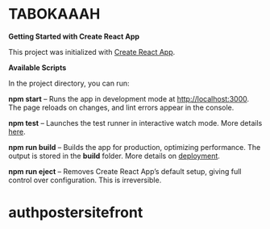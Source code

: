 # TABOKAAAH


**Getting Started with Create React App**

This project was initialized with [Create React App](https://github.com/facebook/create-react-app).

**Available Scripts**

In the project directory, you can run:

**npm start** – Runs the app in development mode at [http://localhost:3000](http://localhost:3000). The page reloads on changes, and lint errors appear in the console.

**npm test** – Launches the test runner in interactive watch mode. More details [here](https://facebook.github.io/create-react-app/docs/running-tests).

**npm run build** – Builds the app for production, optimizing performance. The output is stored in the **build** folder. More details on [deployment](https://facebook.github.io/create-react-app/docs/deployment).

**npm run eject** – Removes Create React App’s default setup, giving full control over configuration. This is irreversible.
# authpostersitefront
